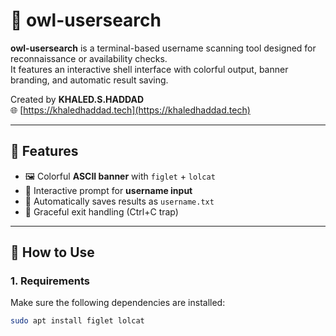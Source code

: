 # 🦉 owl-usersearch

**owl-usersearch** is a terminal-based username scanning tool designed for reconnaissance or availability checks.  
It features an interactive shell interface with colorful output, banner branding, and automatic result saving.

Created by **KHALED.S.HADDAD**  
🌐 [https://khaledhaddad.tech](https://khaledhaddad.tech)

---

## 🧰 Features

- 🖼️ Colorful **ASCII banner** with `figlet` + `lolcat`
- 🧠 Interactive prompt for **username input**
- 💾 Automatically saves results as `username.txt`
- 🧼 Graceful exit handling (Ctrl+C trap)

---

## 🚀 How to Use

### 1. Requirements

Make sure the following dependencies are installed:

```bash
sudo apt install figlet lolcat

